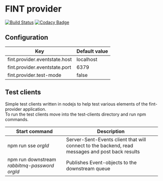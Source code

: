 # FINT provider

[![Build Status](https://travis-ci.org/FINTprosjektet/fint-provider.svg?branch=master)](https://travis-ci.org/FINTprosjektet/fint-provider)
[![Codacy Badge](https://api.codacy.com/project/badge/Grade/1b8e2b2813394091b02048f6db310547)](https://www.codacy.com/app/FINT/fint-provider?utm_source=github.com&amp;utm_medium=referral&amp;utm_content=FINTprosjektet/fint-provider&amp;utm_campaign=Badge_Grade)

## Configuration

| Key | Default value |
|-----|---------------|
| fint.provider.eventstate.host | localhost |
| fint.provider.eventstate.port | 6379 |
| fint.provider.test-mode | false |

## Test clients

Simple test clients written in nodejs to help test various elements of the fint-provider application.  
To run the test clients move into the test-clients directory and run npm commands.

| Start command | Description |
|---------------|-------------|
| npm run sse *orgId* | Server-Sent-Events client that will connect to the backend, read messages and post back results |
| npm run downstream *rabbitmq-password* *orgId* | Publishes Event-objects to the downstream queue |